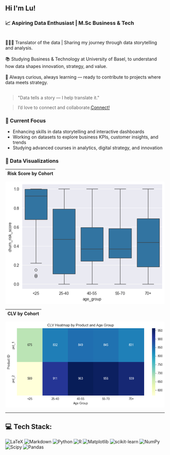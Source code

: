 ## Hi I'm Lu!


### 📈 Aspiring Data Enthusiast | M.Sc Business & Tech<br><br>

👩🏻‍💻 Translator of the data | Sharing my journey through data storytelling and analysis. <br/><br>
📚 Studying Business & Technology at University of Basel, to understand how data shapes innovation, strategy, and value. <br/><br>
🚀 Always curious, always learning — ready to contribute to projects where data meets strategy.<br/><br>
>"Data tells a story — I help translate it." 

> I’d love to connect and collaborate.[Connect!](https://www.linkedin.com/in/christinaluliu/)

### 🚀 Current Focus

- Enhancing skills in data storytelling and interactive dashboards
- Working on datasets to explore business KPIs, customer insights, and trends
- Studying advanced courses in analytics, digital strategy, and innovation
  
### 📸 Data Visualizations

| Risk Score by Cohort | 
|-----------------|
![CLV Dashboard](https://raw.githubusercontent.com/FelixFelicis7/Churn-and-Customer-Lifetime-Value-CLV-Analysis-for-Fintech-Advisory-Product/main/plots/churn_risk_level.png)

| CLV by Cohort| 
|-----------------|
![CLV](https://raw.githubusercontent.com/FelixFelicis7/Churn-and-Customer-Lifetime-Value-CLV-Analysis-for-Fintech-Advisory-Product/main/plots/CLV_product_age.png)



---


## 💻 Tech Stack:
![LaTeX](https://img.shields.io/badge/latex-%23008080.svg?style=for-the-badge&logo=latex&logoColor=white) ![Markdown](https://img.shields.io/badge/markdown-%23000000.svg?style=for-the-badge&logo=markdown&logoColor=white) ![Python](https://img.shields.io/badge/python-3670A0?style=for-the-badge&logo=python&logoColor=ffdd54) ![R](https://img.shields.io/badge/r-%23276DC3.svg?style=for-the-badge&logo=r&logoColor=white) ![Matplotlib](https://img.shields.io/badge/Matplotlib-%23ffffff.svg?style=for-the-badge&logo=Matplotlib&logoColor=black) ![scikit-learn](https://img.shields.io/badge/scikit--learn-%23F7931E.svg?style=for-the-badge&logo=scikit-learn&logoColor=white) ![NumPy](https://img.shields.io/badge/numpy-%23013243.svg?style=for-the-badge&logo=numpy&logoColor=white) ![Scipy](https://img.shields.io/badge/SciPy-%230C55A5.svg?style=for-the-badge&logo=scipy&logoColor=%white) ![Pandas](https://img.shields.io/badge/pandas-%23150458.svg?style=for-the-badge&logo=pandas&logoColor=white)

